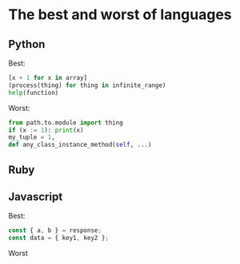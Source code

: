 # The best and worst of languages

## Python

Best:

```python
[x + 1 for x in array]
(process(thing) for thing in infinite_range)
help(function)
```

Worst:

```python
from path.to.module import thing
if (x := 1): print(x)
my_tuple = 1,
def any_class_instance_method(self, ...)
```

## Ruby

## Javascript

Best:

```js
const { a, b } = response;
const data = { key1, key2 };
```

Worst

```js
```
